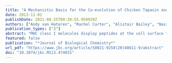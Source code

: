 ```yaml
---
title: "A Mechanistic Basis for the Co-evolution of Chicken Tapasin and Major Histocompatibility Complex Class I (MHC I) Proteins"
date: 2013-11-01
publishDate: 2021-08-25T09:30:55.959929Z
authors: ["Andy van Hateren", "Rachel Carter", "Alistair Bailey", "Nasia Kontouli", "Anthony P. Williams", "Jim Kaufman", "Tim Elliott"]
publication_types: ["2"]
abstract: "MHC class I molecules display peptides at the cell surface to cytotoxic T cells. The co-factor tapasin functions to ensure that MHC I becomes loaded with high affinity peptides. In most mammals, the tapasin gene appears to have little sequence diversity and few alleles and is located distal to several classical textitMHC I loci, so tapasin appears to function in a universal way to assist MHC I peptide loading. In contrast, the chicken tapasin gene is tightly linked to the single dominantly expressed textitMHC I locus and is highly polymorphic and moderately diverse in sequence. Therefore, tapasin-assisted loading of MHC I in chickens may occur in a haplotype-specific way, via the co-evolution of chicken tapasin and MHC I. Here we demonstrate a mechanistic basis for this co-evolution, revealing differences in the ability of two chicken MHC I alleles to bind and release peptides in the presence or absence of tapasin, where, as in mammals, efficient self-loading is negatively correlated with tapasin-assisted loading. We found that a polymorphic residue in the MHC I α3 domain thought to bind tapasin influenced both tapasin function and intrinsic peptide binding properties. Differences were also evident between the MHC alleles in their interactions with tapasin. Last, we show that a mismatched combination of tapasin and MHC alleles exhibit significantly impaired MHC I maturation in vivo and that polymorphic MHC residues thought to contact tapasin influence maturation efficiency. Collectively, this supports the possibility that tapasin and BF2 proteins have co-evolved, resulting in allele-specific peptide loading in vivo. Tapasin edits the MHC I peptide repertoire and is highly polymorphic in birds but not mammals.Results: Two chicken MHC I alleles differ in peptide binding properties and participate in an allele-specific interaction with tapasin.Conclusion: Tapasin-MHC alleles have co-evolved by balancing interaction characteristics against MHC peptide-binding ability.Significance: Variations in the functional attributes of tapasin and MHC I alleles determine effective antigen presentation."
featured: false
publication: "*Journal of Biological Chemistry*"
url_pdf: "https://www.jbc.org/article/S0021-9258(20)48611-9/abstract"
doi: "10.1074/jbc.M113.474031"
---
```


